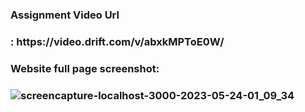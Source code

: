 <h3>Assignment Video Url<h3> : https://video.drift.com/v/abxkMPToE0W/

<h3>Website full page screenshot:<h3>

![screencapture-localhost-3000-2023-05-24-01_09_34](https://github.com/faixannazir62/Faizan-Nazir-Frontend-Developer/assets/77539723/c10b9878-b297-44dc-9aa8-9c348285cf4f)
